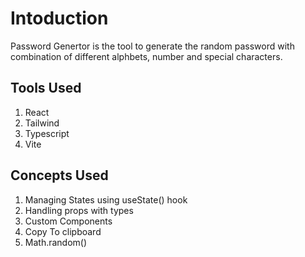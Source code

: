 # Intoduction

Password Genertor is the tool to generate the random password with combination of different alphbets, number and special characters.

## Tools Used

1. React
2. Tailwind
3. Typescript
4. Vite

## Concepts Used

1. Managing States using useState() hook
2. Handling props with types
3. Custom Components
4. Copy To clipboard
5. Math.random()

